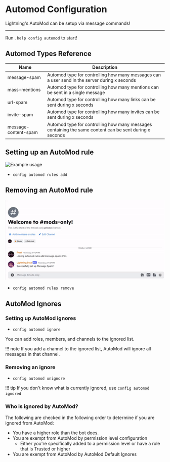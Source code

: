 # Automod Configuration

Lightning's AutoMod can be setup via message commands!

---

Run `.help config automod` to start!

## Automod Types Reference

| Name | Description |
| ---- | ----------- |
| message-spam | Automod type for controlling how many messages can a user send in the server during x seconds |
| mass-mentions | Automod type for controlling how many mentions can be sent in a single message |
| url-spam | Automod type for controlling how many links can be sent during x seconds |
| invite-spam | Automod type for controlling how many invites can be sent during x seconds |
| message-content-spam | Automod type for controlling how many messages containing the same content can be sent during x seconds |

## Setting up an AutoMod rule

![Example usage](../assets/rules_add.gif)

- `config automod rules add`

## Removing an AutoMod rule

![Example usage](../assets/rules_remove.gif)

- `config automod rules remove`

## AutoMod Ignores

### Setting up AutoMod ignores

- `config automod ignore`

You can add roles, members, and channels to the ignored list.

!!! note 
    If you add a channel to the ignored list, AutoMod will ignore all messages in that channel.

### Removing an ignore

- `config automod unignore`

!!! tip
    If you don't know what is currently ignored, use `config automod ignored`

### Who is ignored by AutoMod?

The following are checked in the following order to determine if you are ignored from AutoMod:

- You have a higher role than the bot does.
- You are exempt from AutoMod by permission level configuration
    - Either you're specifically added to a permission level or have a role that is Trusted or higher
- You are exempt from AutoMod by AutoMod Default Ignores

